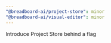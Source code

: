 ```yaml
---
"@breadboard-ai/project-store": minor
"@breadboard-ai/visual-editor": minor
---
```


Introduce Project Store behind a flag

